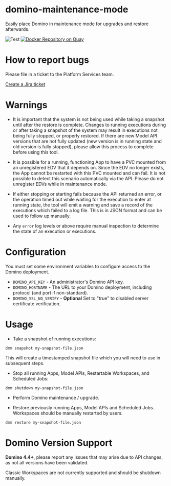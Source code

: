 # domino-maintenance-mode
Easily place Domino in maintenance mode for upgrades and restore afterwards.

![Test](https://github.com/dominodatalab/domino-maintenance-mode/actions/workflows/test.yaml/badge.svg)
[![Docker Repository on Quay](https://quay.io/repository/domino/dmm/status "Docker Repository on Quay")](https://quay.io/repository/domino/dmm)

# How to report bugs

Please file in a ticket to the Platform Services team.

[Create a Jira ticket](https://dominodatalab.atlassian.net/secure/CreateIssueDetails!init.jspa?pid=10103&issuetype=10004&customfield_12800=10800&customfield_12907=11003&customfield_12959=11118&versions=12744&fixVersions=12744&customfield_12952=12138&priority=4&summary=%5BMaintenance%20Mode%20Script%5D%20-%20)

# Warnings

* It is important that the system is not being used while taking a snapshot until after the restore is complete. Changes to running executions during or after taking a snapshot of the system may result in executions not being fully stopped, or properly restored. If there are new Model API versions that are not fully updated (new version is in running state and old version is fully stopped), please allow this process to complete before using this tool.

* It is possible for a running, functioning App to have a PVC mounted from an unregistered EDV that it depends on. Since the EDV no longer exists, the App cannot be restarted with this PVC mounted and can fail. It is not possible to detect this scenario automatically via the API. Please do not unregister EDVs while in maintenance mode.

* If either stopping or starting fails because the API returned an error, or the operation timed out while waiting for the execution to enter at running state, the tool will emit a warning and save a record of the executions which failed to a log file. This is in JSON format and can be used to follow up manually.

* Any `error` log levels or above require manual inspection to determine the state of an execution or executions.

# Configuration

You must set some environment variables to configure access to the Domino deployment.

* `DOMINO_API_KEY` - An administrator's Domino API key.
* `DOMINO_HOSTNAME` - The URL to your Domino deployment, including protocol (and port if non-standard).
* `DOMINO_SSL_NO_VERIFY` - **Optional** Set to "true" to disabled server certificate verification.

# Usage

* Take a snapshot of running executions:

```
dmm snapshot my-snapshot-file.json
```

This will create a timestamped snapshot file which you will need to use in subsequent steps.

* Stop all running Apps, Model APIs, Restartable Workspaces, and Scheduled Jobs:

```
dmm shutdown my-snapshot-file.json
```

<!-- * [OPTIONAL] You may wait for Jobs and Image Builds to complete themselves. If you would like to manually shut them down:

**Depending on the fault-tolerance of the user code, data may be lost with this operation.**

```
dmm stop-jobs 
```

This will stop Jobs and sync file system changes. You can discard changes by providing the `--discard` argument. 

```
dmm stop-builds
```

This will stop Image Builds. These can be manually retried after the system is upgraded from the Environments UI.  -->

* Perform Domino maintenance / upgrade.

* Restore previously running Apps, Model APIs and Scheduled Jobs. Workspaces should be manually restarted by users. 

```
dmm restore my-snapshot-file.json
```

# Domino Version Support

**Domino 4.4+**, please report any issues that may arise due to API changes, as not all versions have been validated.

Classic Workspaces are not currently supported and should be shutdown manually. 
